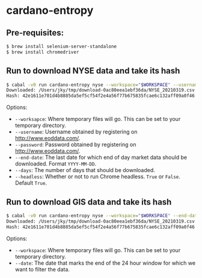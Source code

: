 # cardano-entropy

## Pre-requisites:

```bash
$ brew install selenium-server-standalone
$ brew install chromedriver
```

## Run to download NYSE data and take its hash

```bash
$ cabal -v0 run cardano-entropy nyse --workspace="$WORKSPACE" --username="$USERNAME" --password="$PASSWORD" --date="$DATE"
Downloaded: /Users/jky/tmp/download-0ac80eea1ebf36da/NYSE_20210319.csv
Hash: 42e1611e701d4b8885da5ef5cf54f2e4a56f77b675835fcae6c132aff09a0f46
```

Options:

* `--worksapce`: Where temporary files will go.  This can be set to your temporary directory.
* `--username`: Username obtained by registering on http://www.eoddata.com/.
* `--password`: Password obtained by registering on http://www.eoddata.com/.
* `--end-date`: The last date for which end of day market data should be downloaded.  Format `YYYY-MM-DD`.
* `--days`: The number of days that should be downloaded.
* `--headless`: Whether or not to run Chrome headless.  `True` or `False`.  Default `True`.

## Run to download GIS data and take its hash

```bash
$ cabal -v0 run cardano-entropy nyse --workspace="$WORKSPACE" --end-date="$DATE"
Downloaded: /Users/jky/tmp/download-0ac80eea1ebf36da/NYSE_20210319.csv
Hash: 42e1611e701d4b8885da5ef5cf54f2e4a56f77b675835fcae6c132aff09a0f46
```

Options:

* `--workspace`: Where temporary files will go.  This can be set to your temporary directory.
* `--date`: The date that marks the end of the 24 hour window for which we want to filter the data.
